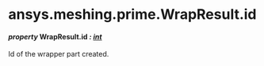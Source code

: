 <a id="ansys-meshing-prime-wrapresult-id"></a>

# ansys.meshing.prime.WrapResult.id

<a id="ansys.meshing.prime.WrapResult.id"></a>

#### *property* WrapResult.id *: [int](https://docs.python.org/3.11/library/functions.html#int)*

Id of the wrapper part created.

<!-- !! processed by numpydoc !! -->
